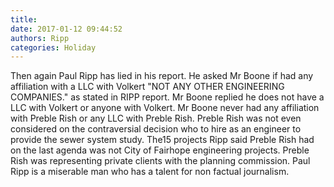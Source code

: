```yaml
---
title: 
date: 2017-01-12 09:44:52
authors: Ripp
categories: Holiday
---
```


 Then again Paul Ripp has lied in his report. He asked Mr Boone if had any affiliation with a LLC with Volkert "NOT ANY OTHER ENGINEERING COMPANIES." as stated in RIPP report. Mr Boone replied he does not have a LLC with Volkert or anyone with Volkert. Mr Boone never had any affiliation with Preble Rish or any LLC with Preble Rish. Preble Rish was not even considered on the contraversial decision who to hire as an engineer to provide the sewer system study.  The15 projects Ripp said Preble Rish had on the last agenda was not City of Fairhope engineering projects. Preble Rish was representing private clients with the planning commission. Paul Ripp is a miserable man who has a talent for non factual journalism.